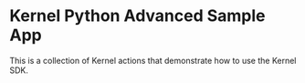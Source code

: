 # Kernel Python Advanced Sample App

This is a collection of Kernel actions that demonstrate how to use the Kernel SDK.